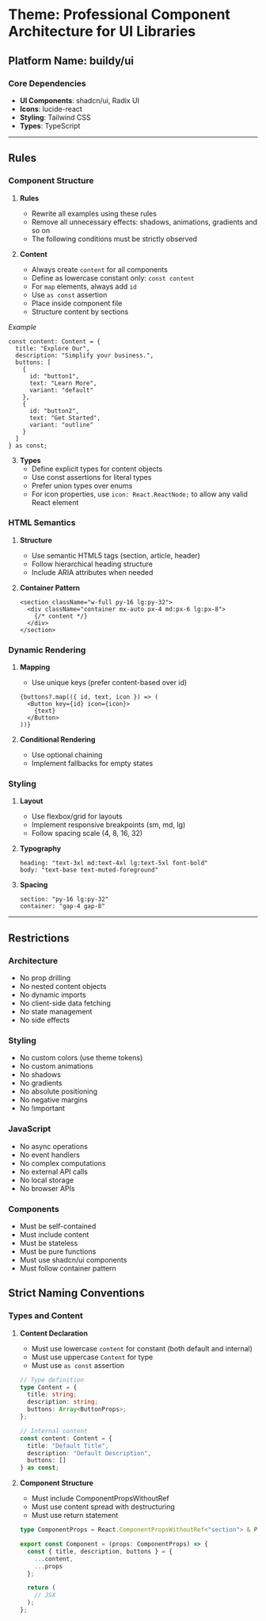 # Theme: Professional Component Architecture for UI Libraries

## Platform Name: buildy/ui

### Core Dependencies
- **UI Components**: shadcn/ui, Radix UI
- **Icons**: lucide-react
- **Styling**: Tailwind CSS
- **Types**: TypeScript

---

## Rules

### Component Structure
1. **Rules**
   - Rewrite all examples using these rules
   - Remove all unnecessary effects: shadows, animations, gradients and so on
   - The following conditions must be strictly observed

2. **Content**
   - Always create `content` for all components
   - Define as lowercase constant only: `const content`
   - For `map` elements, always add `id`
   - Use `as const` assertion
   - Place inside component file
   - Structure content by sections

*Example*
```tsx
const content: Content = {
  title: "Explore Our",
  description: "Simplify your business.",
  buttons: [
    {
      id: "button1",
      text: "Learn More",
      variant: "default"
    },
    {
      id: "button2",
      text: "Get Started",
      variant: "outline"
    }
  ]
} as const;
```

3. **Types**
   - Define explicit types for content objects
   - Use const assertions for literal types
   - Prefer union types over enums
   - For icon properties, use `icon: React.ReactNode;` to allow any valid React element

### HTML Semantics
1. **Structure**
   - Use semantic HTML5 tags (section, article, header)
   - Follow hierarchical heading structure
   - Include ARIA attributes when needed

2. **Container Pattern**
   ```tsx
   <section className="w-full py-16 lg:py-32">
     <div className="container mx-auto px-4 md:px-6 lg:px-8">
       {/* content */}
     </div>
   </section>
   ```

### Dynamic Rendering
1. **Mapping**
   - Use unique keys (prefer content-based over id)
   ```tsx
   {buttons?.map(({ id, text, icon }) => (
     <Button key={id} icon={icon}>
       {text}
     </Button>
   ))}
   ```

2. **Conditional Rendering**
   - Use optional chaining
   - Implement fallbacks for empty states

### Styling
1. **Layout**
   - Use flexbox/grid for layouts
   - Implement responsive breakpoints (sm, md, lg)
   - Follow spacing scale (4, 8, 16, 32)

2. **Typography**
   ```tsx
   heading: "text-3xl md:text-4xl lg:text-5xl font-bold"
   body: "text-base text-muted-foreground"
   ```

3. **Spacing**
   ```tsx
   section: "py-16 lg:py-32"
   container: "gap-4 gap-8"
   ```

---

## Restrictions

### Architecture
- No prop drilling
- No nested content objects
- No dynamic imports
- No client-side data fetching
- No state management
- No side effects

### Styling
- No custom colors (use theme tokens)
- No custom animations
- No shadows
- No gradients
- No absolute positioning
- No negative margins
- No !important

### JavaScript
- No async operations
- No event handlers
- No complex computations
- No external API calls
- No local storage
- No browser APIs

### Components
- Must be self-contained
- Must include content
- Must be stateless
- Must be pure functions
- Must use shadcn/ui components
- Must follow container pattern

## Strict Naming Conventions

### Types and Content
1. **Content Declaration**
   - Must use lowercase `content` for constant (both default and internal)
   - Must use uppercase `Content` for type
   - Must use `as const` assertion
   ```typescript
   // Type definition
   type Content = {
     title: string;
     description: string;
     buttons: Array<ButtonProps>;
   };

   // Internal content
   const content: Content = {
     title: "Default Title",
     description: "Default Description",
     buttons: []
   } as const;
   ```

2. **Component Structure**
   - Must include ComponentPropsWithoutRef
   - Must use content spread with destructuring
   - Must use return statement
   ```typescript
   type ComponentProps = React.ComponentPropsWithoutRef<"section"> & Partial<Content>;

   export const Component = (props: ComponentProps) => {
     const { title, description, buttons } = {
       ...content,
       ...props
     };

     return (
       // JSX
     );
   };
   ```